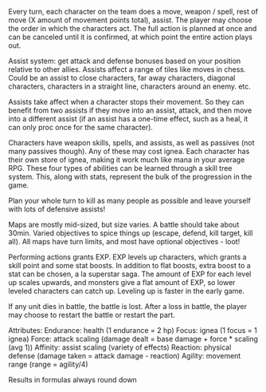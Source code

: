 Every turn, each character on the team does a move, weapon / spell, rest of move (X amount of movement points total), assist. The player may choose the order in which the characters act. The full action is planned at once and can be canceled until it is confirmed, at which point the entire action plays out.

Assist system: get attack and defense bonuses based on your position relative to other allies. Assists affect a range of tiles like moves in chess. Could be an assist to close characters, far away characters, diagonal characters, characters in a straight line, characters around an enemy. etc.

Assists take affect when a character stops their movement. So they can benefit from two assists if they move into an assist, attack, and then move into a different assist (if an assist has a one-time effect, such as a heal, it can only proc once for the same character).

Characters have weapon skills, spells, and assists, as well as passives (not many passives though). Any of these may cost ignea. Each character has their own store of ignea, making it work much like mana in your average RPG. These four types of abilities can be learned through a skill tree system. This, along with stats, represent the bulk of the progression in the game.

Plan your whole turn to kill as many people as possible and leave yourself with lots of defensive assists!

Maps are mostly mid-sized, but size varies. A battle should take about 30min. Varied objectives to spice things up (escape, defend, kill target, kill all). All maps have turn limits, and most have optional objectives - loot!

Performing actions grants EXP. EXP levels up characters, which grants a skill point and some stat boosts. In addition to flat boosts, extra boost to a stat can be chosen, a la superstar saga. The amount of EXP for each level up scales upwards, and monsters give a flat amount of EXP, so lower leveled characters can catch up. Leveling up is faster in the early game.

If any unit dies in battle, the battle is lost. After a loss in battle, the player may choose to restart the battle or restart the part.

Attributes:
Endurance: health (1 endurance = 2 hp)
Focus: ignea (1 focus = 1 ignea)
Force: attack scaling (damage dealt = base damage + force * scaling (avg 1))
Affinity: assist scaling (variety of effects)
Reaction: physical defense (damage taken = attack damage - reaction)
Agility: movement range (range = agility/4)

Results in formulas always round down
